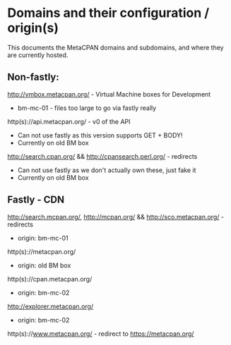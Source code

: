 # Domains and their configuration / origin(s)

This documents the MetaCPAN domains and subdomains, and where
they are currently hosted.

## Non-fastly:

http://vmbox.metacpan.org/ - Virtual Machine boxes for Development

  * bm-mc-01 - files too large to go via fastly really

http(s)://api.metacpan.org/ - v0 of the API

  * Can not use fastly as this version supports GET + BODY!
  * Currently on old BM box

http://search.cpan.org/ && http://cpansearch.perl.org/ - redirects

  * Can not use fastly as we don't actually own these, just fake it
  * Currently on old BM box

## Fastly - CDN

http://search.mcpan.org/, http://mcpan.org/ && http://sco.metacpan.org/ - redirects

 * origin: bm-mc-01

http(s)://metacpan.org/

 * origin: old BM box

http(s)://cpan.metacpan.org/

 * origin: bm-mc-02

http://explorer.metacpan.org/

 * origin: bm-mc-02

http(s)://www.metacpan.org/ - redirect to https://metacpan.org/

